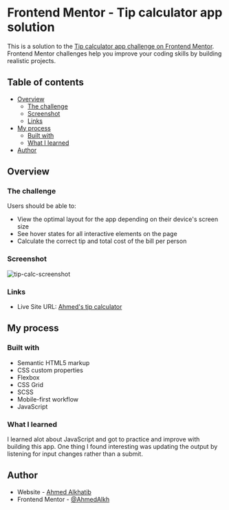 # Frontend Mentor - Tip calculator app solution

This is a solution to the [Tip calculator app challenge on Frontend Mentor](https://www.frontendmentor.io/challenges/tip-calculator-app-ugJNGbJUX). Frontend Mentor challenges help you improve your coding skills by building realistic projects.

## Table of contents

- [Overview](#overview)
  - [The challenge](#the-challenge)
  - [Screenshot](#screenshot)
  - [Links](#links)
- [My process](#my-process)
  - [Built with](#built-with)
  - [What I learned](#what-i-learned)
- [Author](#author)

## Overview

### The challenge

Users should be able to:

- View the optimal layout for the app depending on their device's screen size
- See hover states for all interactive elements on the page
- Calculate the correct tip and total cost of the bill per person

### Screenshot

![tip-calc-screenshot](https://user-images.githubusercontent.com/90983346/215651383-b8396b28-a32e-427c-96fe-43382996264f.png)

### Links

- Live Site URL: [Ahmed's tip calculator](https://ahmedstipcalculator.netlify.app/)

## My process

### Built with

- Semantic HTML5 markup
- CSS custom properties
- Flexbox
- CSS Grid
- SCSS
- Mobile-first workflow
- JavaScript

### What I learned

I learned alot about JavaScript and got to practice and improve with building this app. One thing I found interesting was updating the output by listening for input changes rather than
a submit.

## Author

- Website - [Ahmed Alkhatib](https://ahmedalkhatib.netlify.app/)
- Frontend Mentor - [@AhmedAlkh](https://www.frontendmentor.io/profile/AhmedAlkh)

